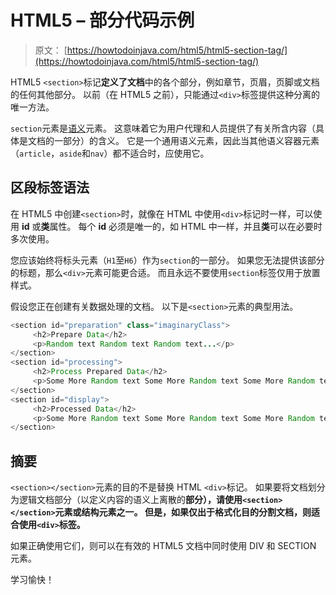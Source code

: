 # HTML5 – 部分代码示例

> 原文： [https://howtodoinjava.com/html5/html5-section-tag/](https://howtodoinjava.com/html5/html5-section-tag/)

HTML5 `<section>`标记**定义了文档**中的各个部分，例如章节，页眉，页脚或文档的任何其他部分。 以前（在 HTML5 之前），只能通过`<div>`标签提供这种分离的唯一方法。

`section`元素是[语义](https://en.wikipedia.org/wiki/Semantics)元素。 这意味着它为用户代理和人员提供了有关所含内容（具体是文档的一部分）的含义。 它是一个通用语义元素，因此当其他语义容器元素（`article`，`aside`和`nav`）都不适合时，应使用它。

## 区段标签语法

在 HTML5 中创建`<section>`时，就像在 HTML 中使用`<div>`标记时一样，可以使用 **id** 或**类**属性。 每个 **id** 必须是唯一的，如 HTML 中一样，并且**类**可以在必要时多次使用。

您应该始终将标头元素（`H1`至`H6`）作为`section`的一部分。 如果您无法提供该部分的标题，那么`<div>`元素可能更合适。 而且永远不要使用`section`标签仅用于放置样式。

假设您正在创建有关数据处理的文档。 以下是`<section>`元素的典型用法。

```java
<section id="preparation" class="imaginaryClass">
     <h2>Prepare Data</h2>
     <p>Random text Random text Random text...</p>
</section>
<section id="processing">
     <h2>Process Prepared Data</h2>
     <p>Some More Random text Some More Random text Some More Random text ...</p>
</section>
<section id="display">
     <h2>Processed Data</h2>
     <p>Some More Random text Some More Random text Some More Random text ...</p>
</section>

```

## 摘要

`<section></section>`元素的目的不是替换 HTML `<div>`标记。 如果要将文档划分为逻辑文档部分（以定义内容的语义上离散的**部分），请使用`<section></section>`元素或结构元素之一。 但是，如果仅出于格式化目的分割文档，则适合使用`<div>`标签。**

如果正确使用它们，则可以在有效的 HTML5 文档中同时使用 DIV 和 SECTION 元素。

学习愉快！